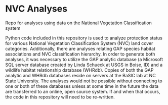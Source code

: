 # NVC Analyses
Repo for analyses using data on the National Vegetation Classification system

Python code included in this repository is used to analyze protection status for various National Vegetation Classification System (NVC) land cover categories. Additionally, there are analyses relating GAP species habitat associations and NVC classification hierarchy. In order to generate both analyses, it was necessary to utilize the GAP analytic database (a Microsoft SQL server database created by Linda Schueck at USGS in Boise, ID) and a wildlife habitat relationship database (WHRdb). Copies of both the GAP analytic and WHRdb databases reside on servers at the BaSIC lab at NC State University. The analyses would not be possible without connecting to one or both of these databases unless at some time in the future the data are transferred to an online, open source system. If and when that occurs, the code in this repository will need to be re-written. 
